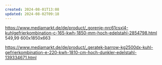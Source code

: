 ```yaml
---
created: 2024-08-01T13:08
updated: 2024-08-02T09:18
---
```

https://www.mediamarkt.de/de/product/_gorenje-nrc61csxl4-kuhlgefrierkombination-c-165-kwh-1850-mm-hoch-edelstahl-2854798.html 
549,99 600x1850x663

https://www.mediamarkt.de/de/product/_geratek-barrow-kg2500dx-kuhl-gefrierkombination-e-220-kwh-1810-cm-hoch-dunkler-edelstahl-139334671.html